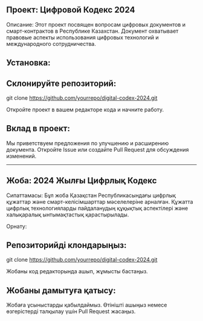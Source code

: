 ## Проект: Цифровой Кодекс 2024
Описание:
Этот проект посвящен вопросам цифровых документов и смарт-контрактов в Республике Казахстан. Документ охватывает правовые аспекты использования цифровых технологий и международного сотрудничества.

## Установка:

## Склонируйте репозиторий:
git clone https://github.com/yourrepo/digital-codex-2024.git

Откройте проект в вашем редакторе кода и начните работу.

## Вклад в проект:
Мы приветствуем предложения по улучшению и расширению документа. Откройте Issue или создайте Pull Request для обсуждения изменений.

---

## Жоба: 2024 Жылғы Цифрлық Кодекс
Сипаттамасы:
Бұл жоба Қазақстан Республикасындағы цифрлық құжаттар және смарт-келісімшарттар мәселелеріне арналған. Құжатта цифрлық технологияларды пайдаланудың құқықтық аспектілері және халықаралық ынтымақтастық қарастырылады.

Орнату:

## Репозиторийді клондарыңыз:
git clone https://github.com/yourrepo/digital-codex-2024.git

Жобаны код редакторында ашып, жұмысты бастаңыз.

## Жобаны дамытуға қатысу:
Жобаға ұсыныстарды қабылдаймыз. Өтінішті ашыңыз немесе өзгерістерді талқылау үшін Pull Request жасаңыз.

